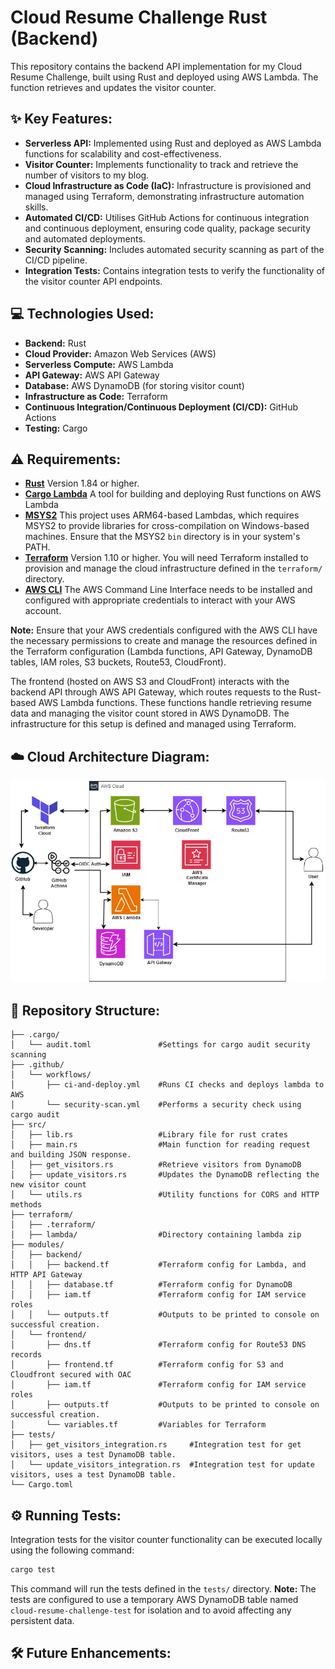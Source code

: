 #  Cloud Resume Challenge Rust (Backend)

This repository contains the backend API implementation for my Cloud Resume Challenge, built using Rust and deployed using AWS Lambda. The function retrieves and updates the visitor counter.


## ✨ Key Features:

 - **Serverless API:** Implemented using Rust and deployed as AWS Lambda functions for scalability and cost-effectiveness.
 - **Visitor Counter:** Implements functionality to track and retrieve the number of visitors to my blog.
 - **Cloud Infrastructure as Code (IaC):** Infrastructure is provisioned and managed using Terraform, demonstrating infrastructure automation skills.
 - **Automated CI/CD:** Utilises GitHub Actions for continuous integration and continuous deployment, ensuring code quality, package security and automated deployments.
 - **Security Scanning:** Includes automated security scanning as part of the CI/CD pipeline.
 - **Integration Tests:** Contains integration tests to verify the functionality of the visitor counter API endpoints.

## 💻 Technologies Used:

- **Backend:** Rust
- **Cloud Provider:** Amazon Web Services (AWS)
- **Serverless Compute:** AWS Lambda
- **API Gateway:** AWS API Gateway
- **Database:** AWS DynamoDB (for storing visitor count)
- **Infrastructure as Code:** Terraform
- **Continuous Integration/Continuous Deployment (CI/CD):** GitHub Actions
- **Testing:** Cargo

## ⚠️ Requirements:

- **[Rust](https://www.rust-lang.org/)** Version 1.84 or higher.
- **[Cargo Lambda](https://www.cargo-lambda.info/)** A tool for building and deploying Rust functions on AWS Lambda
- **[MSYS2](https://www.msys2.org/)** This project uses ARM64-based Lambdas, which requires MSYS2 to provide libraries for cross-compilation on Windows-based machines.  Ensure that the MSYS2 `bin` directory is in your system's PATH.
- **[Terraform](https://www.terraform.io/)** Version 1.10 or higher. You will need Terraform installed to provision and manage the cloud infrastructure defined in the `terraform/` directory.
- **[AWS CLI](https://aws.amazon.com/cli/)** The AWS Command Line Interface needs to be installed and configured with appropriate credentials to interact with your AWS account.

**Note:** Ensure that your AWS credentials configured with the AWS CLI have the necessary permissions to create and manage the resources defined in the Terraform configuration (Lambda functions, API Gateway, DynamoDB tables, IAM roles, S3 buckets, Route53, CloudFront).

The frontend (hosted on AWS S3 and CloudFront) interacts with the backend API through AWS API Gateway, which routes requests to the Rust-based AWS Lambda functions.
These functions handle retrieving resume data and managing the visitor count stored in AWS DynamoDB.
The infrastructure for this setup is defined and managed using Terraform.

## ☁️ Cloud Architecture Diagram:

![AWS workflow](./aws-workflow.webp)

## 📁 Repository Structure:

```
├── .cargo/
│   └── audit.toml               #Settings for cargo audit security scanning
├── .github/
│   └── workflows/
│       ├── ci-and-deploy.yml    #Runs CI checks and deploys lambda to AWS
│       └── security-scan.yml    #Performs a security check using cargo audit 
├── src/
│   ├── lib.rs                   #Library file for rust crates
│   ├── main.rs                  #Main function for reading request and building JSON response.
│   ├── get_visitors.rs          #Retrieve visitors from DynamoDB
│   ├── update_visitors.rs       #Updates the DynamoDB reflecting the new visitor count
│   └── utils.rs                 #Utility functions for CORS and HTTP methods
├── terraform/
│   ├── .terraform/
│   ├── lambda/                  #Directory containing lambda zip
├── modules/
│   ├── backend/
│   │   ├── backend.tf           #Terraform config for Lambda, and HTTP API Gateway
│   │   ├── database.tf          #Terraform config for DynamoDB
│   │   ├── iam.tf               #Terraform config for IAM service roles
│   │   └── outputs.tf           #Outputs to be printed to console on successful creation.
│   └── frontend/
│       ├── dns.tf               #Terraform config for Route53 DNS records
│       ├── frontend.tf          #Terraform config for S3 and Cloudfront secured with OAC
│       ├── iam.tf               #Terraform config for IAM service roles
│       ├── outputs.tf           #Outputs to be printed to console on successful creation.
│       └── variables.tf         #Variables for Terraform
├── tests/
│   ├── get_visitors_integration.rs     #Integration test for get visitors, uses a test DynamoDB table.
│   └── update_visitors_integration.rs  #Integration test for update visitors, uses a test DynamoDB table.
└── Cargo.toml
```

## ⚙️ Running Tests:

Integration tests for the visitor counter functionality can be executed locally using the following command:

```bash
cargo test
```

This command will run the tests defined in the `tests/` directory.
**Note:** The tests are configured to use a temporary AWS DynamoDB table named `cloud-resume-challenge-test` for isolation and to avoid affecting any persistent data.

## 🛠️ Future Enhancements:

